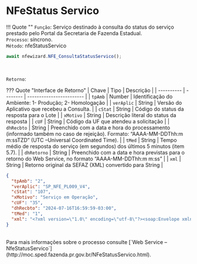 # NFeStatus Servico

!!! Quote ""
    `Função`: Serviço destinado à consulta do status do serviço prestado pelo Portal da Secretaria de Fazenda Estadual.<br>
    `Processo`: síncrono.<br>
    `Método`: nfeStatusServico
<br>

```typescript title="NFE_ConsultaStatusServico" linenums="1"
await nfewizard.NFE_ConsultaStatusServico();
```
<br>

`Retorno`:

??? Quote "Interface de Retorno"
    | Chave      | Tipo     | Descrição                |
    | ---------- | -------- | ------------------------ |
    | `tpAmb`      | Number  | Identificação do Ambiente: 1- Produção; 2- Homologação               |
    | `verAplic`     |  String  | Versão do Aplicativo que recebeu a Consulta. |
    | `cStat`      |  String  | Código do status da resposta para o Lote |
    | `xMotivo`      |  String  | Descrição literal do status da resposta |
    | `cUF`    |  String  | Código da UF que atendeu a solicitação |
    | `dhRecbto`   |  String  | Preenchido com a data e hora do processamento (informado também no caso de rejeição). Formato: “AAAA-MM-DDThh:m m:ssTZD” (UTC –Universal Coordinated Time). |
    | `tMed`   |  String  | Tempo médio de resposta do serviço (em segundos) dos últimos 5 minutos (item 5.7). |
    | `dhRetorno`    |  String  | Preenchido com a data e hora previstas para o retorno do Web Service, no formato “AAAA-MM-DDThh:m m:ss” |
    | `xml`    |  String  | Retorno original da SEFAZ (XML) convertido para String |

```json
{
  "tpAmb": "2",
  "verAplic": "SP_NFE_PL009_V4",
  "cStat": "107",
  "xMotivo": "Serviço em Operação",
  "cUF": "35",
  "dhRecbto": "2024-07-16T16:59:59-03:00",
  "tMed": "1",
  "xml": "<?xml version=\"1.0\" encoding=\"utf-8\"?><soap:Envelope xmlns:soap=\"http://www.w3.org/2003/05/soap-envelope\" xmlns:xsi=\"http://www.w3.org/2001/XMLSchema-instance\" xmlns:xsd=\"http://www.w3.org/2001/XMLSchema\"><soap:Body><nfeResultMsg xmlns=\"http://www.portalfiscal.inf.br/nfe/wsdl/NFeStatusServico4\"><retConsStatServ versao=\"4.00\" xmlns=\"http://www.portalfiscal.inf.br/nfe\"><tpAmb>2</tpAmb><verAplic>SP_NFE_PL009_V4</verAplic><cStat>107</cStat><xMotivo>Serviço em Operação</xMotivo><cUF>35</cUF><dhRecbto>2024-07-16T16:59:59-03:00</dhRecbto><tMed>1</tMed></retConsStatServ></nfeResultMsg></soap:Body></soap:Envelope>"
}
```

<br>
Para mais informações sobre o processo consulte [`Web Service – NfeStatusServico`](http://moc.sped.fazenda.pr.gov.br/NFeStatusServico.html).
<br><br>
